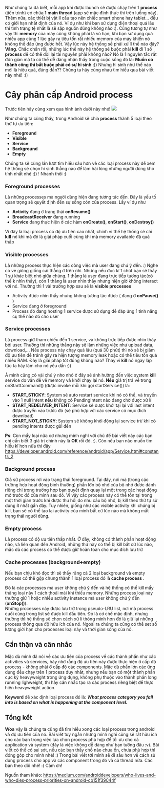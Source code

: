 Như chúng ta đã biết, mỗi app khi được launch sẽ được chạy trên 1 **process** (tiến trình) có chứa 1 **main thread** (app sẽ mặc định thực thi trên luồng này). Thêm nữa, các thiết bị vật lí cấu tạo nên chiếc smart phone hay tablet... đều có giới hạn nhất định của nó. Ví dụ như khi bạn sử dụng điện thoại quá lâu thì tình trạng tệ nhất là sẽ sập nguồn đúng không nào :). Cũng tương tự như vậy thì **memory** của máy cũng không phải là vô hạn, khi bạn sử dụng quá nhiều app cùng 1 lúc gây ra tiêu tốn rất nhiều memory của máy khiến nó không thể đáp ứng được hết. Vậy lúc này hệ thống sẽ phải xử lí thế nào đây? **Vâng**. Chắc chắn rồi, những lúc thế này hệ thống sẽ buộc phải **kill** đi 1 số **process** để có thể đòi lại tài nguyên phải không nào? Nó là 1 nguyên tắc rất đơn giản mà ta có thể dễ dàng nhận thấy trong cuộc sống đó là: **Muốn có thành công thì bắt buộc phải có sự hi sinh** :)) Nhưng hi sinh như thế nào mới là hiệu quả, đúng đắn?? Chúng ta hãy cùng nhau tìm hiểu qua bài viết này nhé! :))<br>
# Cây phân cấp Android process

Trước tiên hãy cùng xem qua hình ảnh dưới này nhé!
![](https://images.viblo.asia/e49a65d7-4c42-4b56-be9b-bbadad256686.png)

Như chúng ta cũng thấy, trong Android sẽ chia **process** thành 5 loại theo thứ tự ưu tiên:
* **Foreground**
* **Visible**
* **Service**
* **Background**
* **Empty**

Chúng ta sẽ cùng lần lượt tìm hiểu sâu hơn về các loại process này để xem hệ thống sẽ chọn hi sinh thằng nào để làm hài lòng những người dùng khó tính nhất nhé :)) ! Nhanh thôi :)
### Foreground processes
Là những processes mà người dùng hiện đang tương tác đến. Đây là yếu tố quan trọng sẽ quyết định đến sự sống còn của process. Lấy ví dụ như 
* **Activity** đang ở trạng thái **onResume()**
* **BroadcastReceiver** đang running
* **Service** đang thực hiện ở các hàm **onCreate()**, **onStart()**, **onDestroy()**

Vì đây là loại process có độ ưu tiên cao nhất, chính vì thế hệ thống sẽ chỉ **kill** nó khi mà đó là giải pháp cuối cùng khi mà memory available đã quá thấp

### Visible processes
Là những process thực hiện các công việc mà user đang chú ý đến. :) Nghe có vẻ giông giống cái thằng ở trên nhỉ. Nhưng nếu đọc kĩ 1 chút bạn sẽ thấy 1 sự khác biệt nhỏ giữa chúng. 1 thằng là user đang trực tiếp tương tác(có thể k nhìn thấy), còn 1 thằng là user nhìn thấy nhưng hiện giờ không interact với nó. Thường thì 1 vài trường hợp sau sẽ là **visible processes**
* Activity được nhìn thấy nhưng không tương tác được ( đang ở **onPause()** ) 
* Service đang ở foreground 
* Process đó đang hosting 1 service được sử dụng để đáp ứng 1 tính năng cụ thể nào đó cho user 

### Service processes
Là process giữ tham chiếu đến 1 service, và không trực tiếp được nhìn thấy bởi user. Thường thì những thằng này sẽ làm những việc như upload data, download,...
Nếu process này chạy quá lâu (quá 30 phút) thì nó sẽ bị giảm độ ưu tiên để tránh gây ra hiện tượng memory leak hoặc có thể tiêu tốn quá nhiều RAM. Đây là giải pháp tốt đúng không nào? Thay vì **kill** nó ngay lập tức ta hãy làm cho nó yếu dần :))

À mình cũng có vài chú ý nho nhỏ ở đây sẽ ảnh hưởng đến việc system **kill** service do vấn đề về memory và khởi chạy lại nó. **Nếu** giá trị trả về trong onStartCommand() (được invoke mỗi khi gọi startService()) là:

* **START_STICKY**: System sẽ auto restart service khi nó có thể, và truyền vào 1 null Intent **nếu** không có PendingIntent nào đang chờ được xử lí
* **START_REDELIVER_INTENT**: Service sẽ được khởi tại lại với last intent được truyền vào trước đó (sẽ phù hợp với các service có mục đích download)
* **START_NOT_STICKY**: System sẽ không khởi động lại service trừ khi có pending intents được gửi đến 

**Ps**: Còn mấy loại nữa cơ nhưng mình nghĩ với chủ đề bài viết này các bạn chỉ cần biết 3 giá trị chính này là **OK** rồi đó. :). Còn nếu bạn nào muốn tìm hiểu kĩ hơn nữa thì đây https://developer.android.com/reference/android/app/Service.html#constants_2

### Background process
Giả sử process rơi vào trạng thái foreground. Tại đây, nơi mà (trong các trường hợp hoạt động bình thường) phần lớn bộ nhớ của bộ nhớ được dành riêng chỉ trong trường hợp bạn quyết định quay lại một trong các hoạt động mở trước đó của mình sau đó. Vì vậy các process này có thể tồn tại trong một thời gian trước khi được thu hồi do nhu cầu bộ nhớ, bị kill theo thứ tự sử dụng ít nhất gần đây. Tuy nhiên, giống như các visible activity khi chúng bị kill, bạn sẽ có thể tạo lại activity của mình bất cứ lúc nào mà không mất trạng thái người dùng.

### Empty process
Là process có độ ưu tiên thấp nhất. Ở đây, không có thành phần hoạt động nào, và liên quan đến Android, những thứ này có thể bị kill bất cứ lúc nào, mặc dù các process có thể được giữ hoàn toàn cho mục đích lưu trữ

### Cache processes (background+empty)
Nếu bạn chịu khó đọc thì sẽ thấy rằng cả 2 loại background và empty process có thể gộp chung thành 1 loại process đó là **cache process** .

Đó là các processes mà user không chú ý đến và hệ thống có thể kill mấy thằng loại này 1 cách thoải mái khi thiếu memory. Những process loại này thường giữ 1 hoặc nhiều activity instance mà user không chú ý đến (**onStop()**). 
   <br>
   Những processes này được lưu trữ trong pseudo-LRU list, nơi mà process cuối cùng trong list sẽ được kill đầu tiên. Đó là cơ chế mặc định, nhưng thường thì hệ thống sẽ chọn cách xử lí thông minh hơn đó là giữ lại những process thông qua độ hữu ích của nó. Ngoài ra chúng ta cũng có thể set số lượng giới hạn cho processes loại này và thời gian sống của nó. 
 <br>
 
 ## Cẩn thận và cân nhắc
Mặc dù mình đã nói về các ưu tiên của process về các thành phần như các activities và services, hãy nhớ rằng độ ưu tiên này được thực hiện ở cấp độ process - không phải ở cấp độ các components. Mặc dù phần lớn các ứng dụng đều chạy trên 1 process duy nhất, nhưng nếu bạn có một thành phần cực kỳ heavyweight trong ứng dụng, không phụ thuộc vào thành phần long running lighweight, thì hãy cân nhắc tạo ra các process riêng biệt để thực hiện heavyweight action. 

**Keyword** để xác định loại process đó là: ***What process category you fall into is based on what is happening at the component level.***

 ## Tổng kết
 **Woa** vậy là chúng ta cũng đã tìm hiểu xong các loại process trong android và độ ưu tiên của nó. Bài viết tuy ngắn nhưng mình nghĩ cũng sẽ rất hữu ích cho các bạn trong việc lựa chọn process phù hợp để tối ưu cho cả application và system (đây là việc không dễ dàng như bạn tưởng đâu :v). Bài viết có thể có sai sót, nếu các bạn thấy chỗ nào chưa ổn, chưa phù hợp thì đóng góp cho mình nhé! :) Trong bài viết tới mình sẽ đi sâu hơn về cách sử dụng process cho app và các component trong đó và cả thread nữa. Các bạn theo dõi nhé! :) Cảm ơn!
 
Nguồn tham khảo: https://medium.com/androiddevelopers/who-lives-and-who-dies-process-priorities-on-android-cb151f39044f